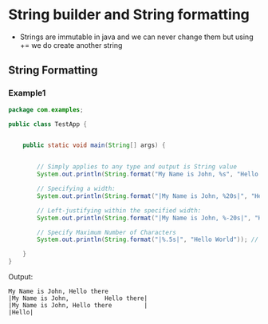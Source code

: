 # **String builder and String formatting**

- Strings are immutable in java and we can never change them but using += we do create another string


## String Formatting

### Example1

```java
package com.examples;

public class TestApp {


    public static void main(String[] args) {


        // Simply applies to any type and output is String value
        System.out.println(String.format("My Name is John, %s", "Hello there"));

        // Specifying a width:
        System.out.println(String.format("|My Name is John, %20s|", "Hello there"));

        // Left-justifying within the specified width:
        System.out.println(String.format("|My Name is John, %-20s|", "Hello there"));

        // Specify Maximum Number of Characters
        System.out.println(String.format("|%.5s|", "Hello World")); // prints: |Hello|);

    }
}

```

Output:
```text
My Name is John, Hello there
|My Name is John,          Hello there|
|My Name is John, Hello there         |
|Hello|
```
